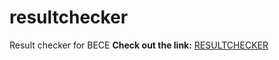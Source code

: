 # resultchecker
Result checker for BECE
**Check out the link:** 
[RESULTCHECKER](https://kadunabeceresultapp.herokuapp.com/)
